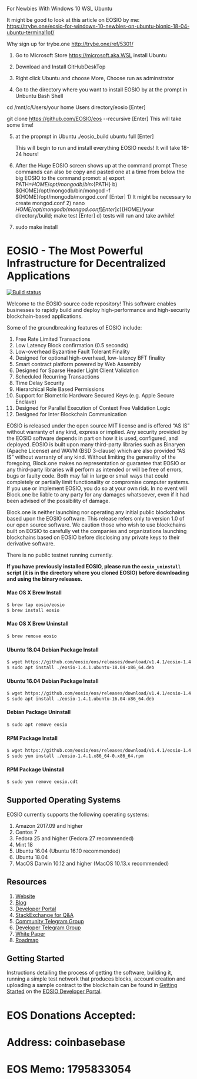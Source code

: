 For Newbies With Windows 10 WSL Ubuntu

It might be good to look at this article on EOSIO by me:
https://trybe.one/eosio-for-windows-10-newbies-on-ubuntu-bionic-18-04-ubuntu-terminal1of/

Why sign up for trybe.one http://trybe.one/ref/5301/

1) Go to Microsoft Store https://microsoft.aka.WSL install Ubuntu 
 
2) Download and Install GitHubDeskTop 
 
 
3) Right click Ubuntu and choose More, Choose run as adminstrator
 
4) Go to the directory where you want to install EOSIO by at the prompt in Unbuntu Bash Shell
 
 cd /mnt/c/Users/your home Users directory/eosio [Enter]
 
 git clone https://github.com/EOSIO/eos --recursive [Enter]
  This will take some time!
 
 5) at the propmpt in Ubuntu
     ./eosio_build ubuntu full [Enter]
     
     This will begin to run and install everything EOSIO needs!
     It will take 18-24 hours!
     
 6) After the Huge EOSIO screen shows up at the command prompt
 These commands can also be copy and pasted one at a time from below the big EOSIO to the command promot:
     a) export PATH=${HOME}/opt/mongodb/bin:${PATH}
     b) ${HOME}/opt/mongodb/bin/mongod -f ${HOME}/opt/mongodb/mongod.conf [Enter]
        1) It might be necessary to create mongod.conf
        2) nano ${HOME}/opt/mongodb/mongod.conf [Enter]
     c)${HOME}/your directory/build; make test [Enter]
     d) tests will run and take awhile!
 
 7) sudo make install
     
 




# EOSIO - The Most Powerful Infrastructure for Decentralized Applications

[![Build status](https://badge.buildkite.com/370fe5c79410f7d695e4e34c500b4e86e3ac021c6b1f739e20.svg?branch=master)](https://buildkite.com/EOSIO/eosio)

Welcome to the EOSIO source code repository! This software enables businesses to rapidly build and deploy high-performance and high-security blockchain-based applications.

Some of the groundbreaking features of EOSIO include:

1. Free Rate Limited Transactions 
1. Low Latency Block confirmation (0.5 seconds)
1. Low-overhead Byzantine Fault Tolerant Finality
1. Designed for optional high-overhead, low-latency BFT finality 
1. Smart contract platform powered by Web Assembly
1. Designed for Sparse Header Light Client Validation
1. Scheduled Recurring Transactions 
1. Time Delay Security
1. Hierarchical Role Based Permissions
1. Support for Biometric Hardware Secured Keys (e.g. Apple Secure Enclave)
1. Designed for Parallel Execution of Context Free Validation Logic
1. Designed for Inter Blockchain Communication 

EOSIO is released under the open source MIT license and is offered “AS IS” without warranty of any kind, express or implied. Any security provided by the EOSIO software depends in part on how it is used, configured, and deployed. EOSIO is built upon many third-party libraries such as Binaryen (Apache License) and WAVM  (BSD 3-clause) which are also provided “AS IS” without warranty of any kind. Without limiting the generality of the foregoing, Block.one makes no representation or guarantee that EOSIO or any third-party libraries will perform as intended or will be free of errors, bugs or faulty code. Both may fail in large or small ways that could completely or partially limit functionality or compromise computer systems. If you use or implement EOSIO, you do so at your own risk. In no event will Block.one be liable to any party for any damages whatsoever, even if it had been advised of the possibility of damage.  

Block.one is neither launching nor operating any initial public blockchains based upon the EOSIO software. This release refers only to version 1.0 of our open source software. We caution those who wish to use blockchains built on EOSIO to carefully vet the companies and organizations launching blockchains based on EOSIO before disclosing any private keys to their derivative software. 

There is no public testnet running currently.

**If you have previously installed EOSIO, please run the `eosio_uninstall` script (it is in the directory where you cloned EOSIO) before downloading and using the binary releases.**

#### Mac OS X Brew Install
```sh
$ brew tap eosio/eosio
$ brew install eosio
```
#### Mac OS X Brew Uninstall
```sh
$ brew remove eosio
```
#### Ubuntu 18.04 Debian Package Install
```sh
$ wget https://github.com/eosio/eos/releases/download/v1.4.1/eosio-1.4.1.ubuntu-18.04-x86_64.deb
$ sudo apt install ./eosio-1.4.1.ubuntu-18.04-x86_64.deb
```
#### Ubuntu 16.04 Debian Package Install
```sh
$ wget https://github.com/eosio/eos/releases/download/v1.4.1/eosio-1.4.1.ubuntu-16.04-x86_64.deb
$ sudo apt install ./eosio-1.4.1.ubuntu-16.04-x86_64.deb
```
#### Debian Package Uninstall
```sh
$ sudo apt remove eosio
```
#### RPM Package Install
```sh
$ wget https://github.com/eosio/eos/releases/download/v1.4.1/eosio-1.4.1.x86_64-0.x86_64.rpm
$ sudo yum install ./eosio-1.4.1.x86_64-0.x86_64.rpm
```
#### RPM Package Uninstall
```sh
$ sudo yum remove eosio.cdt
```

## Supported Operating Systems
EOSIO currently supports the following operating systems:  
1. Amazon 2017.09 and higher
2. Centos 7
3. Fedora 25 and higher (Fedora 27 recommended)
4. Mint 18
5. Ubuntu 16.04 (Ubuntu 16.10 recommended)
6. Ubuntu 18.04
7. MacOS Darwin 10.12 and higher (MacOS 10.13.x recommended)

## Resources
1. [Website](https://eos.io)
1. [Blog](https://medium.com/eosio)
1. [Developer Portal](https://developers.eos.io)
1. [StackExchange for Q&A](https://eosio.stackexchange.com/)
1. [Community Telegram Group](https://t.me/EOSProject)
1. [Developer Telegram Group](https://t.me/joinchat/EaEnSUPktgfoI-XPfMYtcQ)
1. [White Paper](https://github.com/EOSIO/Documentation/blob/master/TechnicalWhitePaper.md)
1. [Roadmap](https://github.com/EOSIO/Documentation/blob/master/Roadmap.md)

<a name="gettingstarted"></a>
## Getting Started
Instructions detailing the process of getting the software, building it, running a simple test network that produces blocks, account creation and uploading a sample contract to the blockchain can be found in [Getting Started](https://developers.eos.io/eosio-nodeos/docs/overview-1) on the [EOSIO Developer Portal](https://developers.eos.io).

# EOS Donations Accepted:
# Address: coinbasebase 
# EOS Memo: 1795833054


